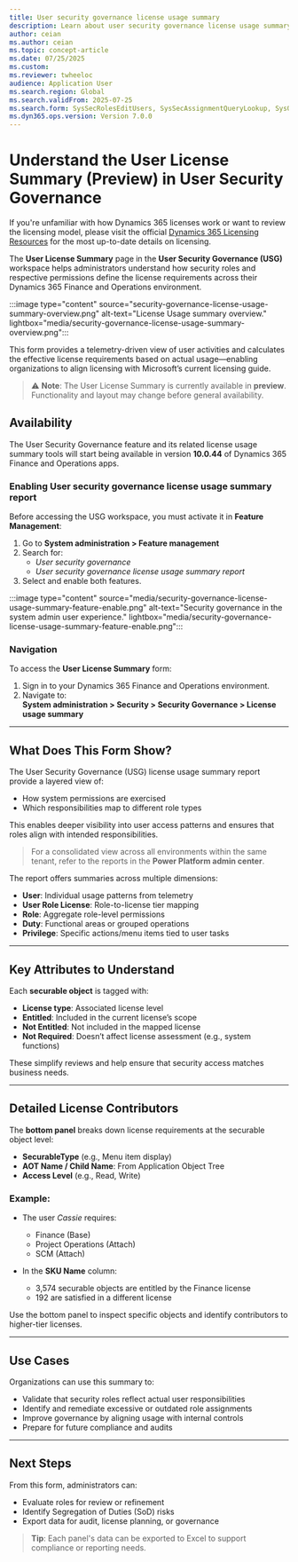 ```yaml
---
title: User security governance license usage summary
description: Learn about user security governance license usage summary report
author: ceian
ms.author: ceian
ms.topic: concept-article
ms.date: 07/25/2025
ms.custom: 
ms.reviewer: twheeloc
audience: Application User
ms.search.region: Global
ms.search.validFrom: 2025-07-25
ms.search.form: SysSecRolesEditUsers, SysSecAssignmentQueryLookup, SysQueryForm, SysSecRoleExcludeUsers
ms.dyn365.ops.version: Version 7.0.0
---
```


# Understand the User License Summary (Preview) in User Security Governance

If you're unfamiliar with how Dynamics 365 licenses work or want to review the licensing model, please visit the official [Dynamics 365 Licensing Resources](https://www.microsoft.com/licensing/terms/product/ForOnlineServices/all) for the most up-to-date details on licensing.

The **User License Summary** page in the **User Security Governance (USG)** workspace helps administrators understand how security roles and respective permissions define the license requirements across their Dynamics 365 Finance and Operations environment.

:::image type="content" source="security-governance-license-usage-summary-overview.png" alt-text="License Usage summary overview." lightbox="media/security-governance-license-usage-summary-overview.png":::

This form provides a telemetry-driven view of user activities and calculates the effective license requirements based on actual usage—enabling organizations to align licensing with Microsoft’s current licensing guide.

> ⚠️ **Note**: The User License Summary is currently available in **preview**. Functionality and layout may change before general availability.

## Availability

The User Security Governance feature and its related license usage summary tools will start being available in version **10.0.44** of Dynamics 365 Finance and Operations apps.

### Enabling User security governance license usage summary report

Before accessing the USG workspace, you must activate it in **Feature Management**:

1. Go to **System administration > Feature management**
2. Search for:
   - *User security governance*
   - *User security governance license usage summary report*
3. Select and enable both features.

:::image type="content" source="media/security-governance-license-usage-summary-feature-enable.png" alt-text="Security governance in the system admin user experience." lightbox="media/security-governance-license-usage-summary-feature-enable.png":::

### Navigation

To access the **User License Summary** form:

1. Sign in to your Dynamics 365 Finance and Operations environment.
2. Navigate to:  
   **System administration > Security > Security Governance > License usage summary**

---

## What Does This Form Show?

The User Security Governance (USG) license usage summary report provide a layered view of:

- How system permissions are exercised
- Which responsibilities map to different role types

This enables deeper visibility into user access patterns and ensures that roles align with intended responsibilities.

> For a consolidated view across all environments within the same tenant, refer to the reports in the **Power Platform admin center**.

The report offers summaries across multiple dimensions:

- **User**: Individual usage patterns from telemetry
- **User Role License**: Role-to-license tier mapping
- **Role**: Aggregate role-level permissions
- **Duty**: Functional areas or grouped operations
- **Privilege**: Specific actions/menu items tied to user tasks

---

## Key Attributes to Understand

Each **securable object** is tagged with:

- **License type**: Associated license level
- **Entitled**: Included in the current license’s scope
- **Not Entitled**: Not included in the mapped license
- **Not Required**: Doesn’t affect license assessment (e.g., system functions)

These simplify reviews and help ensure that security access matches business needs.

---

## Detailed License Contributors

The **bottom panel** breaks down license requirements at the securable object level:

- **SecurableType** (e.g., Menu item display)
- **AOT Name / Child Name**: From Application Object Tree
- **Access Level** (e.g., Read, Write)

### Example:

- The user *Cassie* requires:
  - Finance (Base)
  - Project Operations (Attach)
  - SCM (Attach)

- In the **SKU Name** column:
  - 3,574 securable objects are entitled by the Finance license
  - 192 are satisfied in a different license

Use the bottom panel to inspect specific objects and identify contributors to higher-tier licenses.

---

## Use Cases

Organizations can use this summary to:

- Validate that security roles reflect actual user responsibilities  
- Identify and remediate excessive or outdated role assignments  
- Improve governance by aligning usage with internal controls  
- Prepare for future compliance and audits  

---

## Next Steps

From this form, administrators can:

- Evaluate roles for review or refinement  
- Identify Segregation of Duties (SoD) risks  
- Export data for audit, license planning, or governance  

> **Tip**: Each panel's data can be exported to Excel to support compliance or reporting needs.
